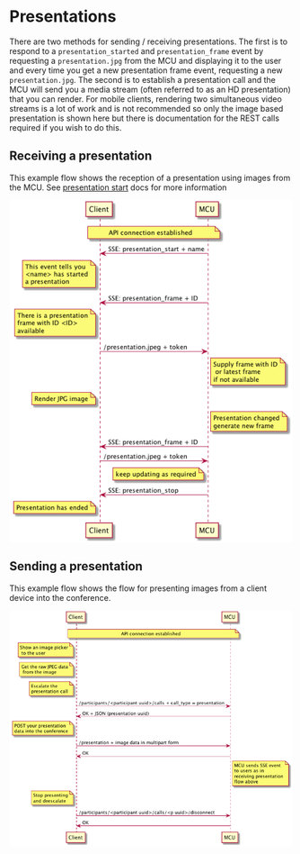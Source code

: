 ---
---
# Presentations

There are two methods for sending / receiving presentations.  The
first is to respond to a `presentation_started` and
`presentation_frame` event by requesting a `presentation.jpg` from the
MCU and displaying it to the user and every time you get a new
presentation frame event, requesting a new `presentation.jpg`.  The
second is to establish a presentation call and the MCU will send you a
media stream (often referred to as an HD presentation) that you can
render.  For mobile clients, rendering two simultaneous video streams
is a lot of work and is not recommended so only the image based
presentation is shown here but there is documentation for the REST
calls required if you wish to do this.

## Receiving a presentation

This example flow shows the reception of a presentation using images
from the MCU.  See
[presentation start](https://docs.pexip.com/api_client/api_rest.htm#presentation_start) docs for
more information

<img src="images/presentation_jpeg_rx_sequence.png" alt="presentation send" style="display:block;margin:auto">

## Sending a presentation

This example flow shows the flow for presenting images from a client
device into the conference.

<img src="images/presentation_jpeg_tx_sequence.png" alt="presentation send" style="display:block;margin:auto">

